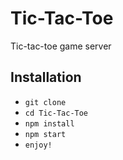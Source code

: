 # Tic-Tac-Toe
Tic-tac-toe game server

## Installation

* `git clone`
* `cd Tic-Tac-Toe`
* `npm install`
* `npm start`
* `enjoy!`
